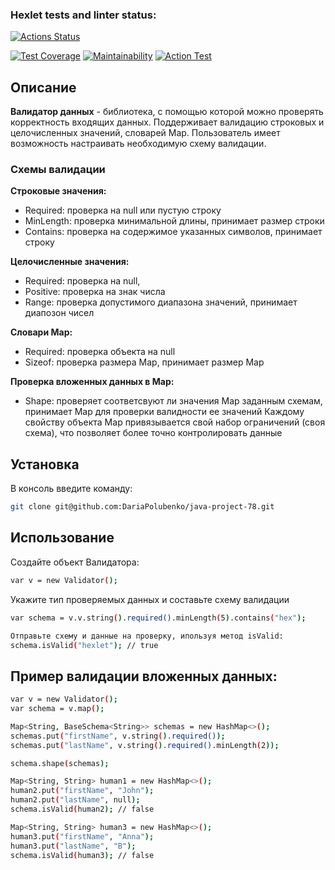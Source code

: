 ### Hexlet tests and linter status:
[![Actions Status](https://github.com/DariaPolubenko/java-project-78/actions/workflows/hexlet-check.yml/badge.svg)](https://github.com/DariaPolubenko/java-project-78/actions)


[![Test Coverage](https://api.codeclimate.com/v1/badges/7171d34baf2bd0f50816/test_coverage)](https://codeclimate.com/github/DariaPolubenko/java-project-78/test_coverage)
[![Maintainability](https://api.codeclimate.com/v1/badges/7171d34baf2bd0f50816/maintainability)](https://codeclimate.com/github/DariaPolubenko/java-project-78/maintainability)
[![Action Test](https://github.com/DariaPolubenko/java-project-78/actions/workflows/main.yml/badge.svg)](https://github.com/DariaPolubenko/java-project-78/actions)


## Описание
**Валидатор данных** - библиотека, с помощью которой можно проверять корректность входящих данных. Поддерживает валидацию строковых и целочисленных значений, словарей Map.
Пользователь имеет возможность настраивать необходимую схему валидации.

### Схемы валидации

**Строковые значения:**
   - Required: проверка на null или пустую строку
   - MinLength: проверка минимальной длины, принимает размер строки
   - Contains: проверка на содержимое указанных символов, принимает строку
  
**Целочисленные значения:**
   - Required: проверка на null,
   - Positive: проверка на знак числа
   - Range: проверка допустимого диапазона значений, принимает диапозон чисел

**Словари Map:**
   - Required: проверка объекта на null
   - Sizeof: проверка размера Map, принимает размер Map
   
**Проверка вложенных данных в Map:**
   - Shape: проверяет соответсвуют ли значения Map заданным схемам, принимает Map для проверки валидности ее значений
     Каждому свойству объекта Map привязывается свой набор ограничений (своя схема), что позволяет более точно контролировать данные


## Установка
В консоль введите команду:
```bash
git clone git@github.com:DariaPolubenko/java-project-78.git
```


## Использование
Создайте объект Валидатора:
```bash
var v = new Validator();
```
Укажите тип проверяемых данных и составьте схему валидации
```bash
var schema = v.v.string().required().minLength(5).contains("hex");
```
```bash
Отправьте схему и данные на проверку, ипользуя метод isValid:
schema.isValid("hexlet"); // true
```

## Пример валидации вложенных данных:
```bash
var v = new Validator();
var schema = v.map();

Map<String, BaseSchema<String>> schemas = new HashMap<>();
schemas.put("firstName", v.string().required());
schemas.put("lastName", v.string().required().minLength(2));

schema.shape(schemas);

Map<String, String> human1 = new HashMap<>();
human2.put("firstName", "John");
human2.put("lastName", null);
schema.isValid(human2); // false

Map<String, String> human3 = new HashMap<>();
human3.put("firstName", "Anna");
human3.put("lastName", "B");
schema.isValid(human3); // false
```
